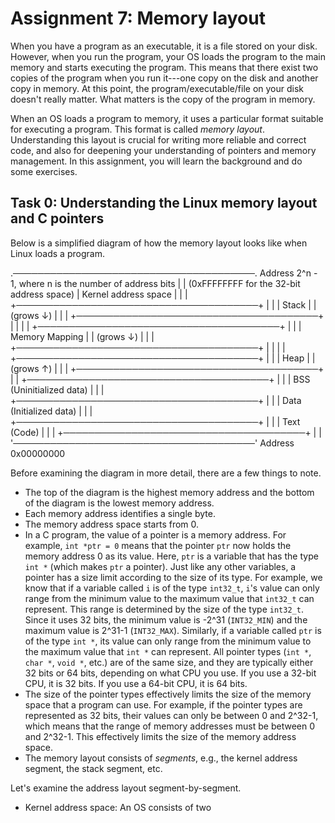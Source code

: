 # Assignment 7: Memory layout

When you have a program as an executable, it is a file stored on your disk. However, when you run
the program, your OS loads the program to the main memory and starts executing the program. This
means that there exist two copies of the program when you run it---one copy on the disk and another
copy in memory. At this point, the program/executable/file on your disk doesn't really matter. What
matters is the copy of the program in memory.

When an OS loads a program to memory, it uses a particular format suitable for executing a program.
This format is called *memory layout*. Understanding this layout is crucial for writing more
reliable and correct code, and also for deepening your understanding of pointers and memory
management. In this assignment, you will learn the background and do some exercises.

## Task 0: Understanding the Linux memory layout and C pointers

Below is a simplified diagram of how the memory layout looks like when Linux loads a program.

.───────────────────────────────────────.  Address 2^n - 1, where n is the number of address bits
|                                       |  (0xFFFFFFFF for the 32-bit address space)
|         Kernel address space          |
|                                       |
+───────────────────────────────────────+
|                                       |
|                 Stack                 |
|                (grows ↓)              |
|                                       |
+───────────────────────────────────────+
|                                       |
|                                       |
+───────────────────────────────────────+
|                                       |
|             Memory Mapping            |
|                (grows ↓)              |
|                                       |
+───────────────────────────────────────+
|                                       |
|                                       |
+───────────────────────────────────────+
|                                       |
|                  Heap                 |
|                (grows ↑)              |
|                                       |
+───────────────────────────────────────+
|                                       |
+───────────────────────────────────────+
|                                       |
|         BSS (Uninitialized data)      |
|                                       |
+───────────────────────────────────────+
|                                       |
|         Data (Initialized data)       |
|                                       |
+───────────────────────────────────────+
|                                       |
|             Text (Code)               |
|                                       |
+───────────────────────────────────────+
|                                       |
'───────────────────────────────────────'  Address 0x00000000

Before examining the diagram in more detail, there are a few things to note.

* The top of the diagram is the highest memory address and the bottom of the diagram is the lowest
  memory address.
* Each memory address identifies a single byte.
* The memory address space starts from 0.
* In a C program, the value of a pointer is a memory address. For example, `int *ptr = 0` means that
  the pointer `ptr` now holds the memory address 0 as its value. Here, `ptr` is a variable that has
  the type `int *` (which makes `ptr` a pointer). Just like any other variables, a pointer has a
  size limit according to the size of its type. For example, we know that if a variable called `i`
  is of the type `int32_t`, `i`'s value can only range from the minimum value to the maximum value
  that `int32_t` can represent. This range is determined by the size of the type `int32_t`. Since it
  uses 32 bits, the minimum value is -2^31 (`INT32_MIN`) and the maximum value is 2^31-1
  (`INT32_MAX`). Similarly, if a variable called `ptr` is of the type `int *`, its value can only
  range from the minimum value to the maximum value that `int *` can represent. All pointer types
  (`int *`, `char *`, `void *`, etc.) are of the same size, and they are typically either 32 bits or
  64 bits, depending on what CPU you use. If you use a 32-bit CPU, it is 32 bits. If you use a
  64-bit CPU, it is 64 bits.
* The size of the pointer types effectively limits the size of the memory space that a program can
  use. For example, if the pointer types are represented as 32 bits, their values can only be
  between 0 and 2^32-1, which means that the range of memory addresses must be between 0 and 2^32-1.
  This effectively limits the size of the memory address space.
* The memory layout consists of *segments*, e.g., the kernel address segment, the stack segment,
  etc.

Let's examine the address layout segment-by-segment.

* Kernel address space: An OS consists of two
